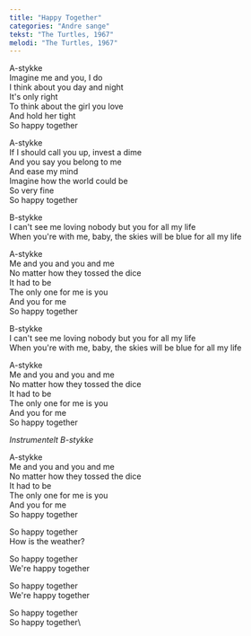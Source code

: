 ```yaml
---
title: "Happy Together"
categories: "Andre sange"
tekst: "The Turtles, 1967"
melodi: "The Turtles, 1967"
---
```

A-stykke\
Imagine me and you, I do\
I think about you day and night\
It's only right\
To think about the girl you love\
And hold her tight\
So happy together

A-stykke\
If I should call you up, invest a dime\
And you say you belong to me\
And ease my mind\
Imagine how the world could be\
So very fine\
So happy together

B-stykke\
I can't see me loving nobody but you for all my life\
When you're with me, baby, the skies will be blue for all my life

A-stykke\
Me and you and you and me\
No matter how they tossed the dice\
It had to be\
The only one for me is you\
And you for me\
So happy together

B-stykke\
I can't see me loving nobody but you for all my life\
When you're with me, baby, the skies will be blue for all my life

A-stykke\
Me and you and you and me\
No matter how they tossed the dice\
It had to be\
The only one for me is you\
And you for me\
So happy together

*Instrumentelt B-stykke*

A-stykke\
Me and you and you and me\
No matter how they tossed the dice\
It had to be\
The only one for me is you\
And you for me\
So happy together

So happy together\
How is the weather?

So happy together\
We're happy together

So happy together\
We're happy together

So happy together\
So happy together\
